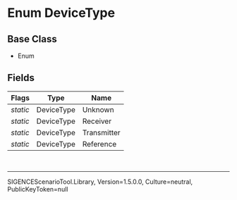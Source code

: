 # Enum DeviceType
## Base Class
- Enum
## Fields
Flags|Type|Name
-|-|-
*static*|DeviceType|Unknown
*static*|DeviceType|Receiver
*static*|DeviceType|Transmitter
*static*|DeviceType|Reference

<br /><hr />
SIGENCEScenarioTool.Library, Version=1.5.0.0, Culture=neutral, PublicKeyToken=null
